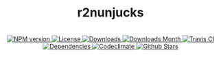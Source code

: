 <h1 align="center">r2nunjucks</h1>

<div align="center">
  <strong></strong>
</div>

<br />

<div align="center">
  <!-- NPM version -->
  <a href="https://npmjs.org/package/r2nunjucks" target="_blank">
    <img src="https://img.shields.io/npm/v/r2nunjucks.svg" alt="NPM version" />
  </a>
  <!-- License -->
  <a href="https://npmjs.org/package/r2nunjucks" target="_blank">
    <img src="https://img.shields.io/npm/l/r2nunjucks.svg" alt="License" />
  </a>
  <!-- Downloads -->
  <a href="https://npmjs.org/package/r2nunjucks" target="_blank">
    <img src="https://img.shields.io/npm/dt/r2nunjucks.svg" alt="Downloads" />
  </a>
  <!-- Downloads Month -->
  <a href="https://npmjs.org/package/r2nunjucks" target="_blank">
    <img src="https://img.shields.io/npm/dm/r2nunjucks.svg" alt="Downloads Month" />
  </a>
  <!-- Travis CI -->
  <a href="https://travis-ci.org/r2js/r2nunjucks" target="_blank">
    <img src="https://img.shields.io/travis/r2js/r2nunjucks.svg" alt="Travis CI" />
  </a>
  <!-- Dependencies -->
  <a href="https://david-dm.org/r2js/r2nunjucks" target="_blank">
    <img src="https://img.shields.io/david/r2js/r2nunjucks.svg" alt="Dependencies" />
  </a>
  <!-- Codeclimate -->
  <a href="https://codeclimate.com/github/r2js/r2nunjucks" target="_blank">
    <img src="https://img.shields.io/codeclimate/github/r2js/r2nunjucks.svg" alt="Codeclimate" />
  </a>
  <!-- Github Stars -->
  <a href="https://github.com/r2js/r2nunjucks" target="_blank">
    <img src="https://img.shields.io/github/stars/r2js/r2nunjucks.svg?label=%E2%98%85" alt="Github Stars" />
  </a>
</div>

<br />
